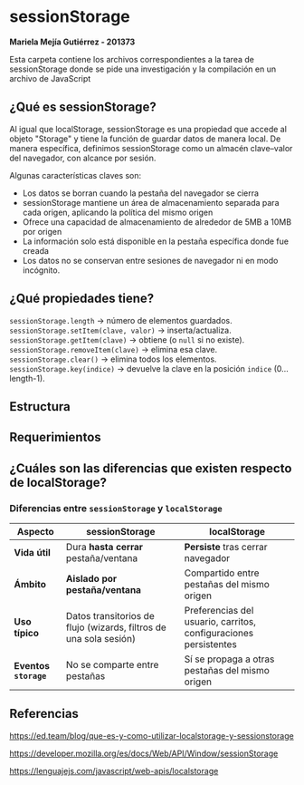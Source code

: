# sessionStorage 
<strong> Mariela Mejía Gutiérrez - 201373 </strong>

Esta carpeta contiene los archivos correspondientes a la tarea de sessionStorage donde se pide una investigación y la compilación en un archivo de JavaScript

## ¿Qué es sessionStorage? 
Al igual que localStorage, sessionStorage es una propiedad que accede al objeto "Storage" y tiene la función de guardar datos de manera local. De manera específica, definimos sessionStorage como un almacén clave–valor del navegador, con alcance por sesión.

Algunas características claves son: 
- Los datos se borran cuando la pestaña del navegador se cierra
- sessionStorage mantiene un área de almacenamiento separada para cada origen, aplicando la política del mismo origen
- Ofrece una capacidad de almacenamiento de alrededor de 5MB a 10MB por origen
- La información solo está disponible en la pestaña específica donde fue creada
- Los datos no se conservan entre sesiones de navegador ni en modo incógnito. 

## ¿Qué propiedades tiene? 
`sessionStorage.length` → número de elementos guardados.
`sessionStorage.setItem(clave, valor)` → inserta/actualiza.
`sessionStorage.getItem(clave)` → obtiene (o `null` si no existe).
`sessionStorage.removeItem(clave)` → elimina esa clave.
`sessionStorage.clear()` → elimina todos los elementos.
`sessionStorage.key(indice)` → devuelve la clave en la posición `indice` (0…length-1).

## Estructura

## Requerimientos

## ¿Cuáles son las diferencias que existen respecto de localStorage? 
<h3>Diferencias entre <code>sessionStorage</code> y <code>localStorage</code></h3>

<table>
  <thead>
    <tr>
      <th>Aspecto</th>
      <th>sessionStorage</th>
      <th>localStorage</th>
    </tr>
  </thead>
  <tbody>
    <tr>
      <td><b>Vida útil</b></td>
      <td>Dura <b>hasta cerrar</b> pestaña/ventana</td>
      <td><b>Persiste</b> tras cerrar navegador</td>
    </tr>
    <tr>
      <td><b>Ámbito</b></td>
      <td><b>Aislado por pestaña/ventana</b></td>
      <td>Compartido entre pestañas del mismo origen</td>
    </tr>
    <tr>
      <td><b>Uso típico</b></td>
      <td>Datos transitorios de flujo (wizards, filtros de una sola sesión)</td>
      <td>Preferencias del usuario, carritos, configuraciones persistentes</td>
    </tr>
    <tr>
      <td><b>Eventos <code>storage</code></b></td>
      <td>No se comparte entre pestañas</td>
      <td>Sí se propaga a otras pestañas del mismo origen</td>
    </tr>
  </tbody>
</table>

## Referencias 
https://ed.team/blog/que-es-y-como-utilizar-localstorage-y-sessionstorage

https://developer.mozilla.org/es/docs/Web/API/Window/sessionStorage

https://lenguajejs.com/javascript/web-apis/localstorage 

